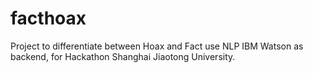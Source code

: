 # facthoax

Project to differentiate between Hoax and Fact use NLP IBM Watson as backend, for Hackathon Shanghai Jiaotong University.
